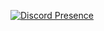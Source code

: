 [![Discord Presence](https://lanyard.cnrad.dev/api/773212482835710032)](https://discord.com/users/773212482835710032)
